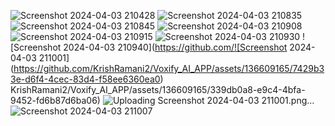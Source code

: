 ![Screenshot 2024-04-03 210428](https://github.com/KrishRamani2/Voxify_AI_APP/assets/136609165/1c47feea-86ff-4adb-a2eb-3cf678bfe49d)
![Screenshot 2024-04-03 210835](https://github.com/KrishRamani2/Voxify_AI_APP/assets/136609165/65b854a5-49e1-41de-a6c1-2d07833869b9)
![Screenshot 2024-04-03 210845](https://github.com/KrishRamani2/Voxify_AI_APP/assets/136609165/5d3da67e-6295-4fbe-94b0-bce324687864)
![Screenshot 2024-04-03 210908](https://github.com/KrishRamani2/Voxify_AI_APP/assets/136609165/4661f22b-0651-483d-86f2-4e79cca34fe3)
![Screenshot 2024-04-03 210915](https://github.com/KrishRamani2/Voxify_AI_APP/assets/136609165/fd8fd460-1086-4792-9586-a6651832abce)
![Screenshot 2024-04-03 210930](https://github.com/KrishRamani2/Voxify_AI_APP/assets/136609165/4071fbaa-9fcf-46bb-ac49-59aa47acd65b)
![Screenshot 2024-04-03 210940](https://github.com/![Screenshot 2024-04-03 211001](https://github.com/KrishRamani2/Voxify_AI_APP/assets/136609165/7429b33e-d6f4-4cec-83d4-f58ee6360ea0)
KrishRamani2/Voxify_AI_APP/assets/136609165/339db0a8-e9c4-4bfa-9452-fd6b87d6ba06)
![Uploading Screenshot 2024-04-03 211001.png…]()
![Screenshot 2024-04-03 211007](https://github.com/KrishRamani2/Voxify_AI_APP/assets/136609165/da00ec13-8b26-415a-96ca-c28ecd82f05e)
